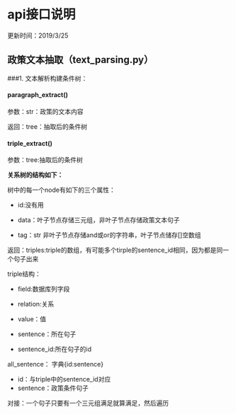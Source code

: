 # api接口说明
更新时间：2019/3/25
## 政策文本抽取（text_parsing.py）
###1. 文本解析构建条件树：

#### paragraph_extract()

参数：str：政策的文本内容

返回：tree：抽取后的条件树

#### triple_extract()
参数：tree:抽取后的条件树

**关系树的结构如下：**

树中的每一个node有如下的三个属性：

- id:没有用

- data：叶子节点存储三元组，非叶子节点存储政策文本句子

- tag：str 非叶子节点存储and或or的字符串，叶子节点储存[]空数组

返回：triples:triple的数组，有可能多个tirple的sentence_id相同，因为都是同一个句子出来

triple结构：

- field:数据库列字段

- relation:关系

- value：值
 
- sentence：所在句子

- sentence_id:所在句子的id

all_sentence： 字典{id:sentence}
- id：与triple中的sentence_id对应
- sentence：政策条件句子

对接：一个句子只要有一个三元组满足就算满足，然后遍历




